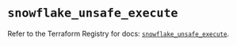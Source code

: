 # `snowflake_unsafe_execute`

Refer to the Terraform Registry for docs: [`snowflake_unsafe_execute`](https://registry.terraform.io/providers/snowflake-labs/snowflake/0.90.0/docs/resources/unsafe_execute).
